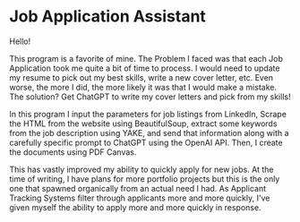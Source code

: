 # Job Application Assistant

Hello!

This program is a favorite of mine. The Problem I faced was that each Job Application took me quite a bit of time to
process. I would need to update my resume to pick out my best skills, write a new
cover letter, etc. Even worse, the more I did, the more likely it was that I would make a mistake.
The solution? Get ChatGPT to write my cover letters and pick from my skills!

In this program I input the parameters for job listings from LinkedIn, Scrape the
HTML from the website using BeautifulSoup, extract some keywords from the job description
using YAKE, and send that information along with a carefully specific prompt to
ChatGPT using the OpenAI API. Then, I create the documents using PDF Canvas.

This has vastly improved my ability to quickly apply for new jobs. At the time of
writing, I have plans for more portfolio projects but this is the only one that
spawned organically from an actual need I had. As Applicant Tracking Systems 
filter through applicants more and more quickly, I've given myself the ability to
apply more and more quickly in response.